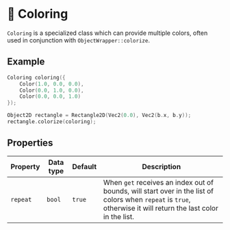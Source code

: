 # 🎨 Coloring

``Coloring`` is a specialized class which can provide multiple colors, often used
in conjunction with ``ObjectWrapper::colorize``.

## Example
````c++
Coloring coloring({
    Color(1.0, 0.0, 0.0),
    Color(0.0, 1.0, 0.0),
    Color(0.0, 0.0, 1.0)
});

Object2D rectangle = Rectangle2D(Vec2(0.0), Vec2(b.x, b.y));
rectangle.colorize(coloring);
````

## Properties
| Property   | Data type | Default | Description                                                                                                                                                           |
|------------| --- | --- |-----------------------------------------------------------------------------------------------------------------------------------------------------------------------|
| ``repeat`` | ``bool`` | ``true`` | When ``get`` receives an index out of bounds, will start over in the list of colors when ``repeat`` is ``true``, otherwise it will return the last color in the list. |
